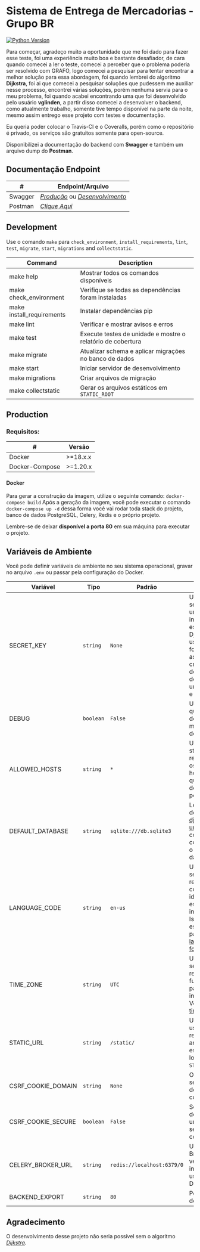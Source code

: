 # Sistema de Entrega de Mercadorias - Grupo BR

[![Python Version](https://img.shields.io/badge/python-3.6-blue.svg)](https://www.python.org/)


Para começar, agradeço muito a oportunidade que me foi dado para fazer esse teste, foi uma experiência muito boa e bastante desafiador, de cara quando comecei a ler o teste, comecei a perceber que o problema poderia ser resolvido com GRAFO, logo comecei a pesquisar para tentar encontrar a melhor solução para essa abordagem, foi quando lembrei do algoritmo <b>Dijkstra</b>, foi ai que comecei a pesquisar soluções que pudessem me auxiliar nesse processo, encontrei várias soluções, porém nenhuma servia para o meu problema, foi quando acabei encontrando uma que foi desenvolvido pelo usuário <b>vglinden</b>, a partir disso comecei a desenvolver o backend, como atualmente trabalho, somente tive tempo disponível na parte da noite, mesmo assim entrego esse projeto com testes e documentação.

Eu queria poder colocar o Travis-CI e o Coveralls, porém como o repositório é privado, os serviços são gratuitos somente para open-source.

Disponibilizei a documentação do backend com <b>Swagger</b> e também um arquivo dump do <b>Postman</b>.


## Documentação Endpoint
| # | Endpoint/Arquivo |
|--|--|
| Swagger | [*Produção*](http://localhost/) ou [*Desenvolvimento*](http://localhost:8000/)
| Postman | [*Clique Aqui*](https://github.com/dyohan9/TestGrupoBR/blob/master/Sistema.postman_collection.json)


## Development

Use o comando ```make``` para ```check_environment```, ```install_requirements```, ```lint```, ```test```, ```migrate```, ```start```, ```migrations``` and ```collectstatic```.

| Command | Description |
|--|--|
| make help | Mostrar todos os comandos disponíveis
| make check_environment | Verifique se todas as dependências foram instaladas
| make install_requirements | Instalar dependências pip
| make lint | Verificar e mostrar avisos e erros
| make test | Execute testes de unidade e mostre o relatório de cobertura
| make migrate | Atualizar schema e aplicar migrações no banco de dados
| make start | Iniciar servidor de desenvolvimento
| make migrations | Criar arquivos de migração
| make collectstatic | Gerar os arquivos estáticos em ```STATIC_ROOT```


## Production

### Requisitos:
| # | Versão |
|--|--|
| Docker | >=18.x.x
| Docker-Compose | >=1.20.x

#### Docker
Para gerar a construção da imagem, utilize o seguinte comando:
```docker-compose build```
Após a geração da imagem, você pode executar o comando 
```docker-compose up -d```
dessa forma você vai rodar toda stack do projeto, banco de dados PostgreSQL, Celery, Redis e o próprio projeto.

Lembre-se de deixar <b>disponível a porta 80</b> em sua máquina para executar o projeto.


## Variáveis de Ambiente

Você pode definir variáveis de ambiente no seu sistema operacional, gravar no arquivo ```.env``` ou passar pela configuração do Docker.

| Variável | Tipo | Padrão | Descrição |
|--|--|--|--|
| SECRET_KEY | ```string```|  ```None``` | Uma chave secreta para uma instalação específica do Django. Isso é usado para fornecer assinatura criptográfica e deve ser definido como um valor único e imprevisível.
| DEBUG | ```boolean``` | ```False``` | Um booleano que ativa / desativa o modo de depuração.
| ALLOWED_HOSTS | ```string``` | ```*``` | Uma lista de strings representando os nomes de host/domínio que este site do Django pode servir.
| DEFAULT_DATABASE | ```string``` | ```sqlite:///db.sqlite3``` | Leia a documentação [dj-database-url](https://github.com/kennethreitz/dj-database-url) para configurar a conexão com o banco de dados.
| LANGUAGE_CODE | ```string``` | ```en-us``` | Uma sequência que representa o código do idioma para esta instalação. Isso deve estar no padrão [language ID format](https://docs.djangoproject.com/en/2.0/topics/i18n/#term-language-code).
| TIME_ZONE | ```string``` | ```UTC``` | Uma sequência que representa o fuso horário para esta instalação. Veja o [list of time zones](https://en.wikipedia.org/wiki/List_of_tz_database_time_zones).
| STATIC_URL | ```string``` | ```/static/``` | URL a ser usada ao se referir a arquivos estáticos localizados em ```STATIC_ROOT```.
| CSRF_COOKIE_DOMAIN | ```string``` | ```None``` | O domínio a ser usado ao definir o cookie CSRF.
| CSRF_COOKIE_SECURE | ```boolean``` | ```False``` | Se você deseja usar um cookie seguro para o cookie CSRF.
| CELERY_BROKER_URL | ```string```  | ``` redis://localhost:6379/0 ``` | URL do Celery Broker, verifique as instruções de uso no Celery Docs.
| BACKEND_EXPORT | ```string```  | ``` 80 ``` | Porta exposta do backend. | 


## Agradecimento

O desenvolvimento desse projeto não seria possível sem o algoritmo [*Dijkstra*](https://github.com/vglinden/Dijkstra).